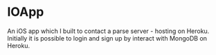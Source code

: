 # IOApp

An iOS app which I built to contact a parse server - hosting on Heroku. Initially it is possible to login and sign up by interact with MongoDB on Heroku.
